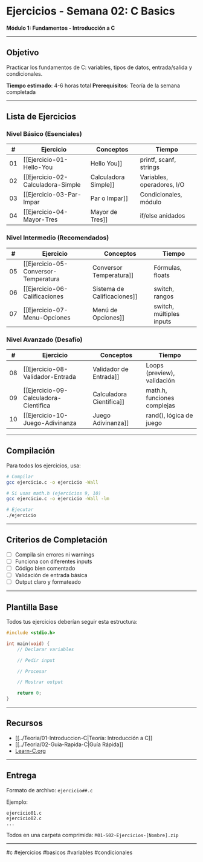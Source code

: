# Ejercicios - Semana 02: C Basics

**Módulo 1: Fundamentos - Introducción a C**

---

## Objetivo

Practicar los fundamentos de C: variables, tipos de datos, entrada/salida y condicionales.

**Tiempo estimado**: 4-6 horas total
**Prerequisitos**: Teoría de la semana completada

---

## Lista de Ejercicios

### Nivel Básico (Esenciales)

| # | Ejercicio | Conceptos | Tiempo |
|---|-----------|-----------|--------|
| 01 | [[Ejercicio-01-Hello-You|Hello You]] | printf, scanf, strings | 20 min |
| 02 | [[Ejercicio-02-Calculadora-Simple|Calculadora Simple]] | Variables, operadores, I/O | 30 min |
| 03 | [[Ejercicio-03-Par-Impar|Par o Impar]] | Condicionales, módulo | 20 min |
| 04 | [[Ejercicio-04-Mayor-Tres|Mayor de Tres]] | if/else anidados | 30 min |

### Nivel Intermedio (Recomendados)

| # | Ejercicio | Conceptos | Tiempo |
|---|-----------|-----------|--------|
| 05 | [[Ejercicio-05-Conversor-Temperatura|Conversor Temperatura]] | Fórmulas, floats | 25 min |
| 06 | [[Ejercicio-06-Calificaciones|Sistema de Calificaciones]] | switch, rangos | 35 min |
| 07 | [[Ejercicio-07-Menu-Opciones|Menú de Opciones]] | switch, múltiples inputs | 40 min |

### Nivel Avanzado (Desafío)

| # | Ejercicio | Conceptos | Tiempo |
|---|-----------|-----------|--------|
| 08 | [[Ejercicio-08-Validador-Entrada|Validador de Entrada]] | Loops (preview), validación | 45 min |
| 09 | [[Ejercicio-09-Calculadora-Cientifica|Calculadora Científica]] | math.h, funciones complejas | 50 min |
| 10 | [[Ejercicio-10-Juego-Adivinanza|Juego Adivinanza]] | rand(), lógica de juego | 60 min |

---

## Compilación

Para todos los ejercicios, usa:

```bash
# Compilar
gcc ejercicio.c -o ejercicio -Wall

# Si usas math.h (ejercicios 9, 10)
gcc ejercicio.c -o ejercicio -Wall -lm

# Ejecutar
./ejercicio
```

---

## Criterios de Completación

- [ ] Compila sin errores ni warnings
- [ ] Funciona con diferentes inputs
- [ ] Código bien comentado
- [ ] Validación de entrada básica
- [ ] Output claro y formateado

---

## Plantilla Base

Todos tus ejercicios deberían seguir esta estructura:

```c
#include <stdio.h>

int main(void) {
    // Declarar variables

    // Pedir input

    // Procesar

    // Mostrar output

    return 0;
}
```

---

## Recursos

- [[../Teoria/01-Introduccion-C|Teoría: Introducción a C]]
- [[../Teoria/02-Guia-Rapida-C|Guía Rápida]]
- [Learn-C.org](https://www.learn-c.org/)

---

## Entrega

Formato de archivo: `ejercicio##.c`

Ejemplo:
```
ejercicio01.c
ejercicio02.c
...
```

Todos en una carpeta comprimida: `M01-S02-Ejercicios-[Nombre].zip`

---

#c #ejercicios #basicos #variables #condicionales

